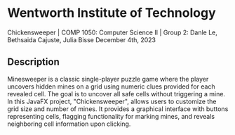 # Wentworth Institute of Technology 
Chickensweeper | COMP 1050: Computer Science II | Group 2: Danle Le, Bethsaida Cajuste, Julia Bisse
December 4th, 2023 

## Description
Minesweeper is a classic single-player puzzle game where the player 
uncovers hidden mines on a grid using numeric clues provided for each 
revealed cell. The goal is to uncover all safe cells without triggering 
a mine. In this JavaFX project, "Chickensweeper", 
allows users to customize the grid size and number of mines. It 
provides a graphical interface with buttons representing cells, 
flagging functionality for marking mines, and reveals neighboring cell information upon clicking. 
